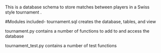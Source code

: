 This is a database schema to store matches between players in a Swiss style tournament .

#Modules included-
tournament.sql creates the database, tables, and view

tournament.py contains a number of functions to add to and access the database

tournament_test.py contains a number of test functions

